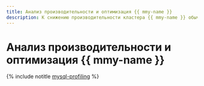 ```yaml
---
title: Анализ производительности и оптимизация {{ mmy-name }}
description: К снижению производительности кластера {{ mmy-name }} обычно приводит высокая утилизация CPU, дискового I/O и сети, неэффективное выполнение запросов в {{ MY }} и блокировки.
---
```


# Анализ производительности и оптимизация {{ mmy-name }}

{% include notitle [mysql-profiling](../../_tutorials/dataplatform/profiling-mmy.md) %}